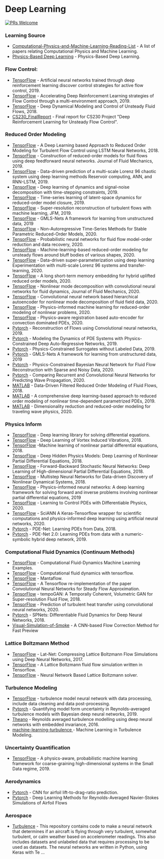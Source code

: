 # Deep Learning

[![PRs Welcome](https://img.shields.io/badge/PRs-welcome-brightgreen.svg?style=flat-square)](http://makeapullrequest.com)



### Learning Source
* [Computational-Physics-and-Machine-Learning-Reading-List](https://github.com/loliverhennigh/Computational-Physics-and-Machine-Learning-Reading-List) - A list of papers relating Computational Physics and Machine Learning.
* [Physics-Based Deep Learning](https://github.com/thunil/Physics-Based-Deep-Learning) - Physics-Based Deep Learning.


### Flow Control:
* [TensorFlow](https://github.com/jerabaul29/Cylinder2DFlowControlDRL) - Artificial neural networks trained through deep reinforcement learning discover control strategies for active flow control, 2019.
* [TensorFlow](https://github.com/jerabaul29/Cylinder2DFlowControlDRLParallel) - Accelerating Deep Reinforcement Learning strategies of Flow Control through a multi-environment approach, 2019.
* [TensorFlow](https://github.com/sisl/deep_flow_control) - Deep Dynamical Modeling and Control of Unsteady Fluid Flows, 2018.
* [CS230_FinalReport](https://github.com/ancorso/CS230_FinalReport) - Final report for CS230 Project "Deep Reinforcement Learning for Unsteady Flow Control".

### Reduced Order Modeling
* [TensorFlow](https://github.com/arvindmohan/LSTM_ROM_Arxiv) - A Deep Learning based Approach to Reduced Order Modeling for Turbulent Flow Control using LSTM Neural Networks, 2018.
* [TensorFlow](https://github.com/hugolui/ROM_code) - Construction of reduced-order models for fluid flows using deep feedforward neural networks. Journal of Fluid Mechanics, 2019.
* [TensorFlow](https://github.com/ashesh6810/RCESN_spatio_temporal) - Data-driven prediction of a multi-scale Lorenz 96 chaotic system using deep learning methods Reservoir computing, ANN, and RNN-LSTM, 2019.
* [TensorFlow](https://github.com/snagcliffs/RKNN) - Deep learning of dynamics and signal-noise decomposition with time-stepping constraints, 2019.
* [TensorFlow](https://github.com/Romit-Maulik/ML_ROM_Closures) - Time-series learning of latent-space dynamics for reduced-order model closure, 2019.
* [TensorFlow](http://www.seas.ucla.edu/fluidflow/codes.html) - Super-resolution reconstruction of turbulent flows with machine learning, JFM, 2019.
* [TensorFlow](https://github.com/rgp62/gmls-nets) - GMLS-Nets A framework for learning from unstructured data, 2019
* [TensorFlow](https://github.com/rmjcs2020/NATSurrogates) - Non-Autoregressive Time-Series Methods for Stable Parametric Reduced-Order Models, 2020.
* [TensorFlow](https://github.com/Romit-Maulik/Probabilistic_ML_Fluids) - Probabilistic neural networks for fluid flow model-order reduction and data recovery, 2020.
* [TensorFlow](https://github.com/kazutotess/ML-ROM_Various_Shapes) - Machine-learning-based reduced-order modeling for unsteady flows around bluff bodies of various shapes, 2020.
* [TensorFlow](https://github.com/ashesh6810/Data-driven-super-parametrization-with-deep-learning) - Data-driven super-parameterization using deep learning Experimentation with multi-scale Lorenz 96 systems and transfer-learning, 2020.
* [TensorFlow](https://github.com/Shady-Ahmed/UROM) - A long short-term memory embedding for hybrid uplifted reduced order models, 2020.
* [TensorFlow](http://kflab.jp/en/index.php?18H03758) - Nonlinear mode decomposition with convolutional neural networks for fluid dynamics, Journal of Fluid Mechanics, 2020.
* [TensorFlow](http://kflab.jp/en/index.php?18H03758) - Convolutional neural network based hierarchical autoencoder for nonlinear mode decomposition of fluid field data, 2020.
* [TensorFlow](https://github.com/cwq2016/POD-PINN) - Physics-informed machine learning for reduced-order modeling of nonlinear problems, 2020.
* [TensorFlow](https://github.com/rmojgani/PhysicsAwareAE) - Physics-aware registration based auto-encoder for convection dominated PDEs, 2020.
* [Pytorch](https://github.com/harsha070/Reconstruction-of-Flows) - Reconstruction of Flows using Convolutional neural networks, 2019.
* [Pytorch](https://github.com/cics-nd/ar-pde-cnn) - Modeling the Dynamics of PDE Systems with Physics-Constrained Deep Auto-Regressive Networks, 2019.
* [Pytorch](https://github.com/cics-nd/pde-surrogate) - Physics-Constrained Surrogates without Labeled Data, 2019.
* [Pytorch](https://github.com/atzberg/gmls-nets) - GMLS-Nets A framework for learning from unstructured data, 2019
* [Pytorch](https://github.com/Jianxun-Wang/LabelFree-DNN-Surrogate) - Physics-Constrained Bayesian Neural Network for Fluid Flow Reconstruction with Sparse and Noisy Data, 2020.
* [Pytorch](https://github.com/stathius/wave_propagation) - Comparing Recurrent and Convolutional Neural Networks for Predicting Wave Propagation, 2020.
* [MATLAB](https://github.com/Mohebujjaman/DDF-ROM) - Data-Driven Filtered Reduced Order Modeling of Fluid Flows, 2018.
* [MATLAB](https://github.com/StefanoPagani/LocalROM) - A comprehensive deep learning-based approach to reduced order modeling of nonlinear time-dependent parametrized PDEs, 2019.
* [MATLAB](https://github.com/mendible/wave_decomposition) - Dimensionality reduction and reduced-order modeling for traveling wave physics, 2020.

### Physics Inform
* [TensorFlow](https://github.com/lululxvi/deepxde) - Deep learning library for solving differential equations.
* [TensorFlow](https://github.com/maziarraissi/DeepVIV) - Deep Learning of Vortex Induced Vibrations, 2018.
* [TensorFlow](https://github.com/maziarraissi/HPM) -Machine learning of nonlinear partial differential equations, 2018.
* [TensorFlow](https://github.com/maziarraissi/DeepHPMs) - Deep Hidden Physics Models: Deep Learning of Nonlinear Partial Differential Equations, 2018.
* [TensorFlow](https://github.com/maziarraissi/FBSNNs) - Forward-Backward Stochastic Neural Networks: Deep Learning of High-dimensional Partial Differential Equations, 2018.
* [TensorFlow](https://github.com/maziarraissi/MultistepNNs) - Multistep Neural Networks for Data-driven Discovery of Nonlinear Dynamical Systems, 2018.
* [TensorFlow](https://github.com/maziarraissi/PINNs) - Physics-informed neural networks: A deep learning framework for solving forward and inverse problems involving nonlinear partial differential equations, 2019
* [TensorFlow](https://github.com/tum-pbs/PhiFlow) - Learning to Control PDEs with Differentiable Physics, 2020.
* [TensorFlow](https://github.com/sciann/sciann-applications) - SciANN A Keras-Tensorflow wrapper for scientific computations and physics-informed deep learning using artificial neural networks, 2020.
* [Pytorch](https://github.com/ZichaoLong/PDE-Net/tree/PDE-Net) - PDE-Net: Learning PDEs from Data, 2018.
* [Pytorch](https://github.com/ZichaoLong/PDE-Net/tree/PDE-Net-2.0) - PDE-Net 2.0: Learning PDEs from data with a numeric-symbolic hybrid deep network, 2019.

### Computational Fluid Dynamics (Continuum Methods)
* [TensorFlow](https://github.com/loliverhennigh/Computational-Fluid-Dynamics-Machine-Learning-Examples) - Computational Fluid-Dynamics Machine Learning Examples.
* [TensorFlow](https://github.com/kobejean/tf-cfd) - Computational fluid dynamics with tensorflow.
* [TensorFlow](https://github.com/thunil/mantaflow) - Mantaflow.
* [TensorFlow](https://github.com/loliverhennigh/Steady-State-Flow-With-Neural-Nets) - A Tensorflow re-implementation of the paper Convolutional Neural Networks for Steady Flow Approximation.
* [TensorFlow](https://github.com/thunil/tempoGAN) - tempoGAN: A Temporally Coherent, Volumetric GAN for Super-resolution Fluid Flow, 2018.
* [TensorFlow](https://github.com/junhyuk6/THT-CNN) - Prediction of turbulent heat transfer using convolutional neural networks, 2020. 
* [Pytorch](https://github.com/cschenck/SmoothParticleNets) - SPNets: Differentiable Fluid Dynamics for Deep Neural Networks, 2018.
* [Visual-Simulation-of-Smoke](https://github.com/daichi-ishida/Visual-Simulation-of-Smoke) - A CNN-based Flow Correction Method for Fast Preview


### Lattice Boltzmann Method
* [TensorFlow](https://github.com/loliverhennigh/Phy-Net) - Lat-Net: Compressing Lattice Boltzmann Flow Simulations using Deep Neural Networks, 2017.
* [TensorFlow](https://github.com/loliverhennigh/Lattice-Boltzmann-fluid-flow-in-Tensorflow) - A Lattice Boltzmann fluid flow simulation written in Tensorflow.
* [TensorFlow](https://github.com/loliverhennigh/latnet) - Neural Network Based Lattice Boltzmann solver.


### Turbulence Modeling
* [TensorFlow](https://github.com/undersunshine1020/turbulence_model_neural_network_with_data_processing) - turbulence model neural network with data processing, include data cleaning and data post-processing.
* [Pytorch](https://github.com/cics-nd/rans-uncertainty) - Quantifying model form uncertainty in Reynolds-averaged turbulence models with Bayesian deep neural networks, 2019.
* [Theano](https://github.com/tbnn/tbnn) - Reynolds averaged turbulence modelling using deep neural networks with embedded invariance, 2016.
* [machine-learning-turbulence ](https://github.com/fluid126/machine-learning-turbulence) - Machine Learning in Turbulence Modeling.


### Uncertainty Quantification
* [TensorFlow](https://github.com/congriUQ/physics_aware_surrogate) - A physics-aware, probabilistic machine learning framework for coarse-graining high-dimensional systems in the Small Data regime, 2019.

### Aerodynamics
* [Pytorch](https://github.com/ziliHarvey/CNN-for-Airfoil) - CNN for airfoil lift-to-drag-ratio prediction.
* [Pytorch](https://github.com/thunil/Deep-Flow-Prediction) - Deep Learning Methods for Reynolds-Averaged Navier-Stokes Simulations of Airfoil Flows

### Aerospace
* [Turbulence](https://github.com/sagnibak/Turbulence) - This repository contains code to make a neural network that determines if an aircraft is flying through very turbulent, somewhat turbulent, or calm weather based on accelerometer readings. This also includes datasets and unlabeled data that requires processing to be used as datasets. The neural networks are written in Python, using Keras with Te …
